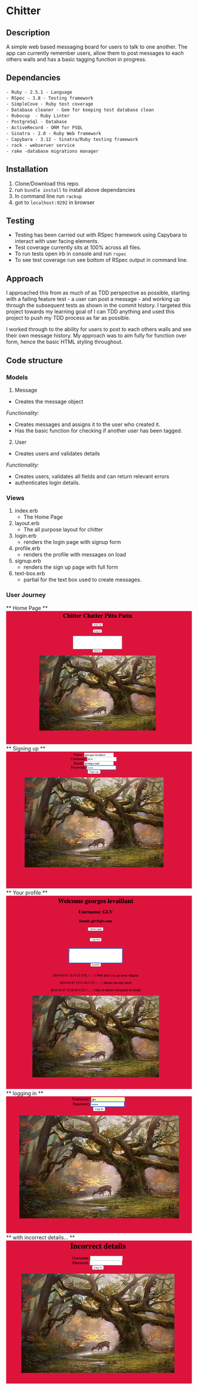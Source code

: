 # Chitter

## Description

A simple web based messaging board for users to talk to one another. The app can currently remember users, allow them to post messages to each others walls and has a basic tagging function in progress.

## Dependancies
```
- Ruby - 2.5.1 - Language
- RSpec - 3.8 - Testing framework
- SimpleCove - Ruby test coverage
- Database cleaner - Gem for keeping test database clean
- Rubocop  - Ruby Linter
- PostgreSql - Database
- ActiveRecord - ORM for PSQL
- Sinatra - 2.0 - Ruby Web framework
- Capybara - 3.12 - Sinatra/Ruby testing framework
- rack - webserver service
- rake -database migrations manager
```
## Installation

1. Clone/Download this repo.
2. run ``` bundle install ``` to install above dependancies
3. In command line run ``` rackup ```
4. got to ```localhost:9292``` in browser

## Testing

- Testing has been carried out with RSpec framework using Capybara to interact with user facing elements.
- Test coverage currently sits at 100% across all files.
- To run tests open irb in console and run ``` rspec ```
- To see test coverage run see bottom of RSpec output in command line.

## Approach

I approached this from as much of as TDD perspective as possible, starting with a failing feature test - a user can post a message - and working up through the subsequent tests as shown in the commit history. I targeted this project towards my learning goal of I can TDD anything and used this project to push my TDD process as far as possible.

I worked through to the ability for users to post to each others walls and see their own message history. My approach was to aim fully for function over form, hence the basic HTML styling throughout.

## Code structure

###  Models

1. Message
  - Creates the message object

  *Functionality:*
  - Creates messages and assigns it to the user who created it.
  - Has the basic function for checking if another user has been tagged.

2. User
  - Creates users and validates details

  *Functionality:*
  - Creates users, validates all fields and can return relevant errors
  - authenticates login details.

### Views

1. index.erb
    - The Home Page
2. layout.erb
    - The all purpose layout for chitter
3. login.erb
    - renders the login page with signup form
4. profile.erb
    - renders the profile with messages on load
5. signup.erb
    - renders the sign up page with full form
6. text-box.erb
    - partial for the text box used to create messages.

### User Journey
** Home Page **
![picture](/images/pic1.png)
** Signing up **
![picture](/images/pic2.png)
** Your profile **
![picture](/images/pic3.png)
** logging in **
![picture](/images/pic4.png)
** with incorrect details... **
![picture](/images/pic5.png)
